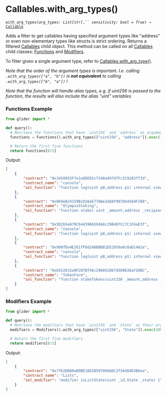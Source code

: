 # Callables.with\_arg\_types()

`with_arg_types(`_`arg_types: List[str]`_`,`` `_`sensitivity: bool = True`_`) →` [`Callable`](./)

Adds a filter to get callables having specified argument types like "address" or even non-elementary types like structs is strict ordering. Returns a filtered [Callables](./) child object. This method can be called on all [Callables](./) child classes: [Functions](../functions/) and [Modifiers](../modifiers/).

To filter given a single argument type, refer to [Callables.with\_arg\_type()](callables.with\_arg\_type.md).

_Note that the order of the argument types is important. I.e. calling `.with_arg_types(["a", "b"])` is **not equivalent** to calling `.with_arg_types(["b", "a"])` !_

_Note that the function will handle alias types, e.g. if uint256 is passed to the function, the results will also include the alias "uint" variables_

### Functions Example

```python
from glider import *

def query():
  # Retrieve the functions that have `uint256` and `address` as argument types
  functions = Functions().with_arg_types(["uint256", "address"]).exec(100)

  # Return the first five functions
  return functions[0:5]
```

Output:

```json
[
    {
        "contract": "0x3450955Ffe1e8DE92c7348a497d7Fc2C9283ff3d",
        "contract_name": "console",
        "sol_function": "function log(uint p0,address p1) internal view {\n\t\t_sendLogPayload(abi.encodeWithSignature(\"log(uint,address)\",p0,p1));\n\t}"
    },
    {
        "contract": "0x069eB24159BcD26eE776Be2d8Af987bD4564F398",
        "contract_name": "OlympusStaking",
        "sol_function": "function stake( uint _amount,address _recipient ) external returns ( bool ) {\n        rebase();\n        \n        IERC20( OHM ).safeTransferFrom( msg.sender,address(this),_amount );\n\n        Claim memory info = warmupInfo[ _recipient ];\n        require( !info.lock,\"Deposits for account are locked\" );\n\n        warmupInfo[ _recipient ] = Claim ({\n            deposit: info.deposit.add( _amount ),gons: info.gons.add( IsOHM( sOHM ).gonsForBalance( _amount ) ),expiry: epoch.number.add( warmupPeriod ),lock: false\n        });\n        \n        IERC20( sOHM ).safeTransfer( warmupContract,_amount );\n        return true;\n    }"
    },
    {
        "contract": "0x5D2b5eA79Cb44396659468c29B407CC7C1F6aE3f",
        "contract_name": "console",
        "sol_function": "function log(uint p0,address p1) internal view {\n\t\t_sendLogPayload(abi.encodeWithSignature(\"log(uint,address)\",p0,p1));\n\t}"
    },
    {
        "contract": "0x900fDa4E261fF0d248B8B81D52950a0c8aD14A2e",
        "contract_name": "console",
        "sol_function": "function log(uint p0,address p1) internal view {\n\t\t_sendLogPayload(abi.encodeWithSignature(\"log(uint,address)\",p0,p1));\n\t}"
    },
    {
        "contract": "0xb552632a9F287Bf46c296052867d588636aF26BC",
        "contract_name": "TokenFarm",
        "sol_function": "function stakeTokens(uint256 _amount,address _token) public {\n        \n        \n        \n        require(_amount > 0,\"Amount must be more than zero!\");\n        \n        require(tokenIsAllowed(_token),\"Token is currently not allowed!\");\n        \n        \n        IERC20(_token).transferFrom(msg.sender,address(this),_amount);\n        \n        updateUniqueTokensStaked(msg.sender,_token);\n        stakingBalance[_token][msg.sender] =\n            stakingBalance[_token][msg.sender] +\n            _amount;\n        \n        if (uniqueTokensStaked[msg.sender] == 1) {\n            stakers.push(msg.sender);\n        }\n    }"
    }
]
```

### Modifiers Example

```python
from glider import *

def query():
  # Retrieve the modifiers that have `uint256` and `State` as their argument types
  modifiers = Modifiers().with_arg_types(["uint256", "State"]).exec(100)

  # Return the first five modifiers
  return modifiers[0:5]
```

Output:

```json
[
    {
        "contract": "0x7f62DB88eB9BE16D1B597094bDC3f5Ad84D3B6ea",
        "contract_name": "Lists",
        "sol_modifier": "modifier isListState(uint _id,State _state) {\n      require (\n        idToList[_id].state == _state,\"list state is not valid\"\n      );\n      _;\n    }"
    }
]
```
